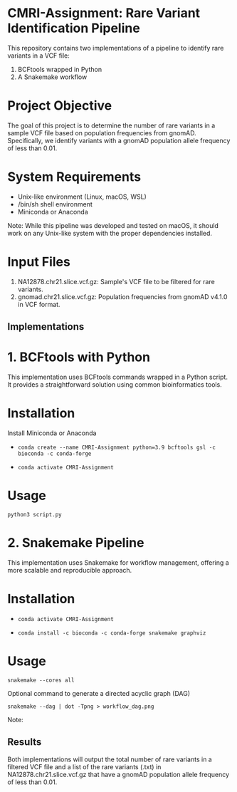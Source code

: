 # CMRI-Assignment: Rare Variant Identification Pipeline 

This repository contains two implementations of a pipeline to identify rare variants in a VCF file:
1. BCFtools wrapped in Python
2. A Snakemake workflow

# Project Objective
The goal of this project is to determine the number of rare variants in a sample VCF file based on population frequencies from gnomAD. Specifically, we identify variants with a gnomAD population allele frequency of less than 0.01.

# System Requirements
- Unix-like environment (Linux, macOS, WSL)
- /bin/sh shell environment
- Miniconda or Anaconda
  
Note: While this pipeline was developed and tested on macOS, it should work on any Unix-like system with the proper dependencies installed.

# Input Files
1. NA12878.chr21.slice.vcf.gz: Sample's VCF file to be filtered for rare variants.
2. gnomad.chr21.slice.vcf.gz:  Population frequencies from gnomAD v4.1.0 in VCF format.

## Implementations

# 1. BCFtools with Python
This implementation uses BCFtools commands wrapped in a Python script. It provides a straightforward solution using common bioinformatics tools.

# Installation

Install Miniconda or Anaconda

- `conda create --name CMRI-Assignment python=3.9 bcftools gsl -c bioconda -c conda-forge`

- `conda activate CMRI-Assignment`

# Usage

`python3 script.py`

# 2. Snakemake Pipeline
This implementation uses Snakemake for workflow management, offering a more scalable and reproducible approach.

# Installation

- `conda activate CMRI-Assignment`

- `conda install -c bioconda -c conda-forge snakemake graphviz`

# Usage

`snakemake --cores all`

Optional command to generate a directed acyclic graph (DAG)

`snakemake --dag | dot -Tpng > workflow_dag.png`

Note: 

## Results

Both implementations will output the total number of rare variants in a filtered VCF file and a list of the rare variants (.txt) in NA12878.chr21.slice.vcf.gz that have a gnomAD population allele frequency of less than 0.01.



